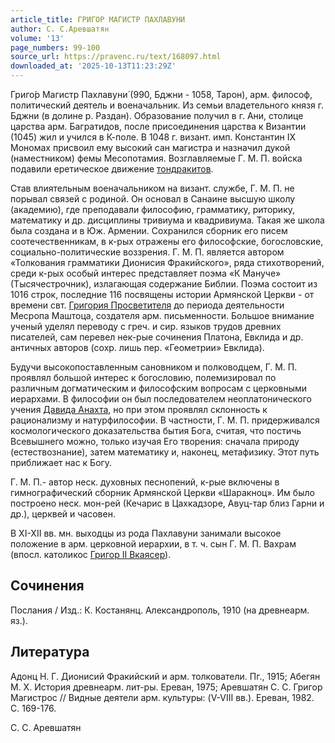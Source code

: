 ```yaml
---
article_title: ГРИГОР МАГИСТР ПАХЛАВУНИ
author: С. С.Аревшатян
volume: '13'
page_numbers: 99-100
source_url: https://pravenc.ru/text/168097.html
downloaded_at: '2025-10-13T11:23:29Z'
---
```


Григо́р Магистр Пахлавуни́ (990, Бджни - 1058, Тарон), арм. философ, политический деятель и военачальник. Из семьи владетельного князя г. Бджни (в долине р. Раздан). Образование получил в г. Ани, столице царства арм. Багратидов, после присоединения царства к Византии (1045) жил и учился в К-поле. В 1048 г. визант. имп. Константин IX Мономах присвоил ему высокий сан магистра и назначил дукой (наместником) фемы Месопотамия. Возглавляемые Г. М. П. войска подавили еретическое движение [тондракитов](https://pravenc.ru/text/тондракитов.html).

Став влиятельным военачальником на визант. службе, Г. М. П. не порывал связей с родиной. Он основал в Санаине высшую школу (академию), где преподавали философию, грамматику, риторику, математику и др. дисциплины тривиума и квадривиума. Такая же школа была создана и в Юж. Армении. Сохранился сборник его писем соотечественникам, в к-рых отражены его философские, богословские, социально-политические воззрения. Г. М. П. является автором «Толкования грамматики Дионисия Фракийского», ряда стихотворений, среди к-рых особый интерес представляет поэма «К Мануче» (Тысячестрочник), излагающая содержание Библии. Поэма состоит из 1016 строк, последние 116 посвящены истории Армянской Церкви - от времени свт. [Григория Просветителя](<https://pravenc.ru/text/ГРИГОРИЙ ПРОСВЕТИТЕЛЬ.html>) до периода деятельности Месропа Маштоца, создателя арм. письменности. Большое внимание ученый уделял переводу с греч. и сир. языков трудов древних писателей, сам перевел нек-рые сочинения Платона, Евклида и др. античных авторов (сохр. лишь пер. «Геометрии» Евклида).

Будучи высокопоставленным сановником и полководцем, Г. М. П. проявлял большой интерес к богословию, полемизировал по различным догматическим и философским вопросам с церковными иерархами. В философии он был последователем неоплатонического учения [Давида Анахта](<https://pravenc.ru/text/Давид Анахт.html>), но при этом проявлял склонность к рационализму и натурфилософии. В частности, Г. М. П. придерживался космологического доказательства бытия Бога, считая, что постичь Всевышнего можно, только изучая Его творения: сначала природу (естествознание), затем математику и, наконец, метафизику. Этот путь приближает нас к Богу.

Г. М. П.- автор неск. духовных песнопений, к-рые включены в гимнографический сборник Армянской Церкви «Шаракноц». Им было построено неск. мон-рей (Кечарис в Цахкадзоре, Авуц-тар близ Гарни и др.), церквей и часовен.

В XI-XII вв. мн. выходцы из рода Пахлавуни занимали высокое положение в арм. церковной иерархии, в т. ч. сын Г. М. П. Вахрам (впосл. католикос [Григор II Вкаясер](<https://pravenc.ru/text/Григор II Вкаясер.html>)).

## Сочинения

Послания / Изд.: К. Костанянц. Александрополь, 1910 (на древнеарм. яз.).

## Литература

Адонц Н. Г. Дионисий Фракийский и арм. толкователи. Пг., 1915; Абегян М. Х. История древнеарм. лит-ры. Ереван, 1975; Аревшатян С. С. Григор Магистрос // Видные деятели арм. культуры: (V-VIII вв.). Ереван, 1982. С. 169-176.

С. С.  Аревшатян
